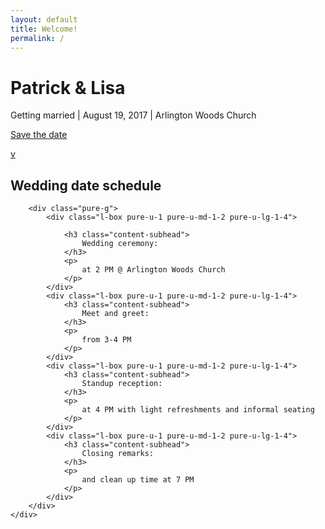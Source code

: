 ```yaml
---
layout: default
title: Welcome!
permalink: /
---
```


<div class="splash-container"></div>
<div class="splash">
    <h1 class="splash-head">Patrick & Lisa</h1>
    <p class="splash-subhead">
        Getting married | August 19, 2017 | Arlington Woods Church
    </p>
    <p>
        <a href="#save_the_date" class="pure-button pure-button-primary">Save the date</a>
    </p>
    <div id="skiplink">
        <a href="#save_the_date">v</a>
    </div>
</div>

<div class="content-wrapper">
    <div id="save_the_date" class="content">
        <h2 class="content-head is-center">Wedding date schedule</h2>

        <div class="pure-g">
            <div class="l-box pure-u-1 pure-u-md-1-2 pure-u-lg-1-4">

                <h3 class="content-subhead">
                    Wedding ceremony:
                </h3>
                <p>
                    at 2 PM @ Arlington Woods Church
                </p>
            </div>
            <div class="l-box pure-u-1 pure-u-md-1-2 pure-u-lg-1-4">
                <h3 class="content-subhead">
                    Meet and greet:
                </h3>
                <p>
                    from 3-4 PM
                </p>
            </div>
            <div class="l-box pure-u-1 pure-u-md-1-2 pure-u-lg-1-4">
                <h3 class="content-subhead">
                    Standup reception:
                </h3>
                <p>
                    at 4 PM with light refreshments and informal seating
                </p>
            </div>
            <div class="l-box pure-u-1 pure-u-md-1-2 pure-u-lg-1-4">
                <h3 class="content-subhead">
                    Closing remarks:
                </h3>
                <p>
                    and clean up time at 7 PM
                </p>
            </div>
        </div>
    </div>
</div>
